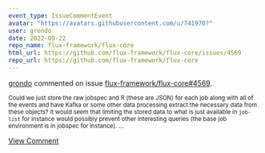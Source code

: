 ```yaml
---
event_type: IssueCommentEvent
avatar: "https://avatars.githubusercontent.com/u/741970?"
user: grondo
date: 2022-09-22
repo_name: flux-framework/flux-core
html_url: https://github.com/flux-framework/flux-core/issues/4569
repo_url: https://github.com/flux-framework/flux-core
---
```


<a href='https://github.com/grondo' target='_blank'>grondo</a> commented on issue <a href='https://github.com/flux-framework/flux-core/issues/4569' target='_blank'>flux-framework/flux-core#4569</a>.

<small>Could we just store the raw jobspec and R (these are JSON) for each job along with all of the events and have Kafka or some other data processing extract the necessary data from these objects? It would seem that limiting the stored data to what is just available in `job-list` for instance would possibly prevent other interesting queries (the base job environment is in jobspec for instance). ...</small>

<a href='https://github.com/flux-framework/flux-core/issues/4569' target='_blank'>View Comment</a>